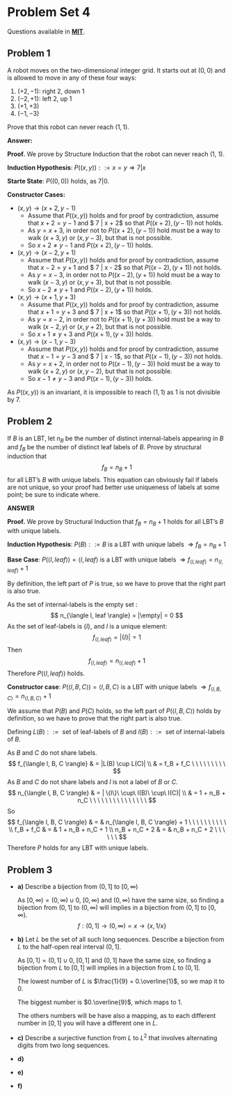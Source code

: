 # Problem Set 4

Questions available in [**MIT**](https://openlearninglibrary.mit.edu/assets/courseware/v1/7e8bf62d56dd415c1fa86a453c337574/asset-v1:OCW+6.042J+2T2019+type@asset+block/MIT6_042JS15_ps4.pdf).

## Problem 1

A robot moves on the two-dimensional integer grid. It starts out at $(0, 0)$ and is allowed to move in any of these four ways:

1. $(+2, -1)$: right 2, down 1
2. $(-2, +1)$: left 2, up 1
3. $(+1, +3)$
4. $(-1, -3)$

Prove that this robot can never reach $(1, 1)$.

**Answer:**

**Proof.** We prove by Structure Induction that the robot can never reach (1, 1).

**Induction Hypothesis**: $P((x, y)) ::= x = y \Rightarrow 7|x$ 

**Starte State**: $P((0, 0))$ holds, as $7|0$.

**Constructor Cases:**

* $(x, y) \rightarrow (x+2, y-1)$
  * Assume that $P((x, y))$ holds and for proof by contradiction, assume that $x+2=y-1$ and $ 7 | x + 2$ so that $P((x+2), (y-1))$ not holds.
  * As $y = x + 3$,  in order not to $P((x+2), (y-1))$ hold must be a way to walk $(x+3, y)$ or $(x, y-3)$, but that is not possible.
  * So $x+2 \neq y-1$ and $P((x+2), (y-1))$ holds.
* $(x, y) \rightarrow (x-2, y+1)$
  * Assume that $P((x, y))$ holds and for proof by contradiction, assume that $x-2=y+1$ and $ 7 | x - 2$ so that $P((x-2), (y+1))$ not holds.
  * As $y = x - 3$,  in order not to $P((x-2), (y+1))$ hold must be a way to walk $(x-3, y)$ or $(x, y+3)$, but that is not possible.
  * So $x-2 \neq y+1$ and $P((x-2), (y+1))$ holds.
* $(x, y) \rightarrow (x+1, y+3)$
  * Assume that $P((x, y))$ holds and for proof by contradiction, assume that $x+1=y+3$ and $ 7 | x + 1$ so that $P((x+1), (y+3))$ not holds.
  * As $y = x - 2$,  in order not to $P((x+1), (y+3))$ hold must be a way to walk $(x-2, y)$ or $(x, y+2)$, but that is not possible.
  * So $x+1 \neq y+3$ and $P((x+1), (y+3))$ holds.
* $(x, y) \rightarrow (x-1, y-3)$
  * Assume that $P((x, y))$ holds and for proof by contradiction, assume that $x-1=y-3$ and $ 7 | x - 1$, so that $P((x-1), (y-3))$ not holds.
  * As $y = x + 2$,  in order not to $P((x-1), (y-3))$ hold must be a way to walk $(x+2, y)$ or $(x, y-2)$, but that is not possible.
  * So $x-1 \neq y-3$ and $P((x-1), (y-3))$ holds.

As $P((x, y))$ is an invariant, it is impossible to reach $(1, 1)$ as 1 is not divisible by 7.

## Problem 2

If $B$ is an LBT, let $n_B$ be the number of distinct internal-labels appearing in $B$ and $f_B$ be the number of distinct leaf labels of $B$. Prove by structural induction that 
$$
f_B = n_B + 1
$$
for all LBT’s $B$ with unique labels. This equation can obviously fail if labels are not unique, so your proof had better use uniqueness of labels at some point; be sure to indicate where. 

**ANSWER**

**Proof.** We prove by Structural Induction that $f_B = n_B + 1$ holds for all LBT’s $B$ with unique labels.

**Induction Hypothesis**: $P(B) ::= B \text{ is a LBT with unique labels } \Rightarrow f_B = n_B + 1$

**Base Case**: $P(\langle l, leaf \rangle) = \langle l, leaf \rangle \text{ is a LBT with unique labels } \Rightarrow f_{\langle l, leaf \rangle} = n_{\langle l, leaf \rangle} + 1$

By definition, the left part of $P$ is true, so we have to prove that the right part is also true.

As the set of internal-labels is the empty set :
$$
n_{\langle l, leaf \rangle} = |\empty| = 0
$$
As the set of leaf-labels is $\{l\}$, and $l$ is a unique element:
$$
f_{\langle l, leaf \rangle} = |\{ l \}| = 1
$$
Then
$$
f_{\langle l, leaf \rangle} = n_{\langle l, leaf \rangle} + 1
$$
Therefore $P(\langle l, leaf \rangle)$ holds.

**Constructor case**: $P(\langle l, B, C \rangle) = \langle l, B, C \rangle \text{ is a LBT with unique labels } \Rightarrow f_{\langle l, B, C \rangle} = n_{\langle l, B, C \rangle} + 1$

We assume that $P(B)$ and $P(C)$ holds, so the left part of $P(\langle l, B, C \rangle)$ holds by definition, so we have to prove that the right part is also true.

Defining $L(B) ::= \text{ set of leaf-labels of } B$ and $I(B) ::= \text{ set of internal-labels of } B$.

As $B$ and $C$ do not share labels.
$$
f_{\langle l, B, C \rangle} & = |L(B) \cup L(C)| 
\\ & = f_B + f_C \ \ \ \ \ \ \ \ \
$$
As $B$ and $C$ do not share labels and $l$ is not a label of $B$ or $C$.
$$
n_{\langle l, B, C \rangle} & = | \{l\}\ \cup\ I(B)\ \cup\ I(C)|
\\ & = 1 + n_B + n_C \ \ \ \ \ \ \ \ \ \ \ \ \ \ \
$$
So
$$
f_{\langle l, B, C \rangle} & = & n_{\langle l, B, C \rangle} + 1 \ \ \ \ \ \ \ \ \ \
\\ f_B + f_C & = & 1 + n_B + n_C + 1
\\ n_B + n_C + 2 & = & n_B + n_C + 2 \ \ \ \ \ \
$$
Therefore $P$ holds for any LBT with unique labels.

## Problem 3

* **a)** Describe a bijection from $(0, 1]$ to $[0, \infty )$

  

  As $[0, \infty ) = (0, \infty ) \cup {0}$, $[0, \infty )$ and $(0, \infty )$ have the same size, so finding a bijection from $(0, 1]$ to $(0, \infty )$ will implies in a bijection from $(0, 1]$ to $[0, \infty )$.
  $$
  f : (0, 1] \rightarrow (0, \infty )      = x \rightarrow \{x, 1/x\}
  $$
  
* **b)** Let $L$ be the set of all such long sequences. Describe a bijection from $L$ to the half-open real interval $(0, 1]$. 

  As $[0, 1] = (0, 1] \cup {0}$, $[0, 1]$ and $(0, 1]$ have the same size, so finding a bijection from $L$ to $[0, 1]$ will implies in a bijection from $L$ to  $(0, 1]$.

  The lowest number of $L$ is $\frac{1}{9} = 0.\overline{1}$, so we map it to $0$.

  The biggest number is $0.\overline{9}$, which maps to 1.

  The others numbers will be have also a mapping, as to each different number in $[0,1]$ you will have a different one in $L$.

* **c)** Describe a surjective function from $L$ to $L^2$ that involves alternating digits from two long sequences. 

* **d)**

* **e)**

* **f)**
